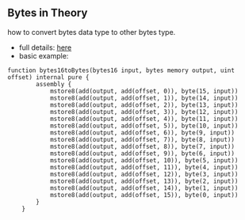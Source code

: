 ## Bytes in Theory
how to convert bytes data type to other bytes type.

- full details: [here](https://github.com/mosi-sol/Solidity101/blob/main/collection-8/BytesInTheory.md)
- basic example:
```solidity
function bytes16toBytes(bytes16 input, bytes memory output, uint offset) internal pure {
        assembly {
            mstore8(add(output, add(offset, 0)), byte(15, input))
            mstore8(add(output, add(offset, 1)), byte(14, input))
            mstore8(add(output, add(offset, 2)), byte(13, input))
            mstore8(add(output, add(offset, 3)), byte(12, input))
            mstore8(add(output, add(offset, 4)), byte(11, input))
            mstore8(add(output, add(offset, 5)), byte(10, input))
            mstore8(add(output, add(offset, 6)), byte(9, input))
            mstore8(add(output, add(offset, 7)), byte(8, input))
            mstore8(add(output, add(offset, 8)), byte(7, input))
            mstore8(add(output, add(offset, 9)), byte(6, input))
            mstore8(add(output, add(offset, 10)), byte(5, input))
            mstore8(add(output, add(offset, 11)), byte(4, input))
            mstore8(add(output, add(offset, 12)), byte(3, input))
            mstore8(add(output, add(offset, 13)), byte(2, input))
            mstore8(add(output, add(offset, 14)), byte(1, input))
            mstore8(add(output, add(offset, 15)), byte(0, input))
        }
    }
```
